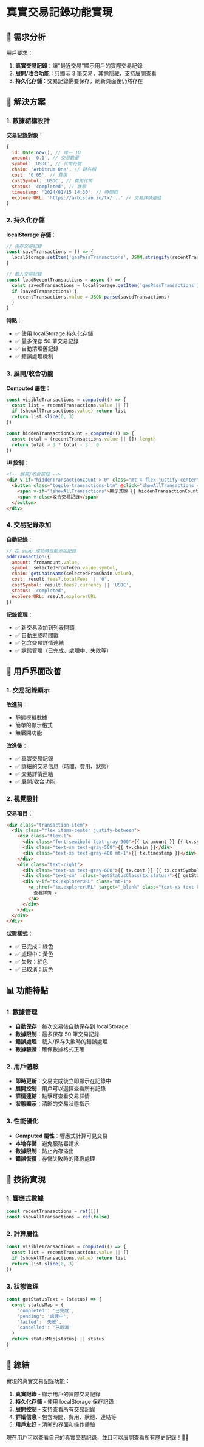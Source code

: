 # 真實交易記錄功能實現

## 🎯 需求分析

用戶要求：
1. **真實交易記錄**：讓"最近交易"顯示用戶的實際交易記錄
2. **展開/收合功能**：只顯示 3 筆交易，其餘隱藏，支持展開查看
3. **持久化存儲**：交易記錄需要保存，刷新頁面後仍然存在

## 🔧 解決方案

### 1. 數據結構設計

**交易記錄對象**：
```javascript
{
  id: Date.now(), // 唯一 ID
  amount: '0.1', // 交易數量
  symbol: 'USDC', // 代幣符號
  chain: 'Arbitrum One', // 鏈名稱
  cost: '0.05', // 費用
  costSymbol: 'USDC', // 費用代幣
  status: 'completed', // 狀態
  timestamp: '2024/01/15 14:30', // 時間戳
  explorerURL: 'https://arbiscan.io/tx/...' // 交易詳情連結
}
```

### 2. 持久化存儲

**localStorage 存儲**：
```javascript
// 保存交易記錄
const saveTransactions = () => {
  localStorage.setItem('gasPassTransactions', JSON.stringify(recentTransactions.value))
}

// 載入交易記錄
const loadRecentTransactions = async () => {
  const savedTransactions = localStorage.getItem('gasPassTransactions')
  if (savedTransactions) {
    recentTransactions.value = JSON.parse(savedTransactions)
  }
}
```

**特點**：
- ✅ 使用 localStorage 持久化存儲
- ✅ 最多保存 50 筆交易記錄
- ✅ 自動清理舊記錄
- ✅ 錯誤處理機制

### 3. 展開/收合功能

**Computed 屬性**：
```javascript
const visibleTransactions = computed(() => {
  const list = recentTransactions.value || []
  if (showAllTransactions.value) return list
  return list.slice(0, 3)
})

const hiddenTransactionCount = computed(() => {
  const total = (recentTransactions.value || []).length
  return total > 3 ? total - 3 : 0
})
```

**UI 控制**：
```html
<!-- 展開/收合按鈕 -->
<div v-if="hiddenTransactionCount > 0" class="mt-4 flex justify-center">
  <button class="toggle-transactions-btn" @click="showAllTransactions = !showAllTransactions">
    <span v-if="!showAllTransactions">顯示其餘 {{ hiddenTransactionCount }} 筆交易</span>
    <span v-else>收合交易記錄</span>
  </button>
</div>
```

### 4. 交易記錄添加

**自動記錄**：
```javascript
// 在 swap 成功時自動添加記錄
addTransaction({
  amount: fromAmount.value,
  symbol: selectedFromToken.value.symbol,
  chain: getChainName(selectedFromChain.value),
  cost: result.fees?.totalFees || '0',
  costSymbol: result.fees?.currency || 'USDC',
  status: 'completed',
  explorerURL: result.explorerURL
})
```

**記錄管理**：
- ✅ 新交易添加到列表開頭
- ✅ 自動生成時間戳
- ✅ 包含交易詳情連結
- ✅ 狀態管理（已完成、處理中、失敗等）

## 🎨 用戶界面改善

### 1. 交易記錄顯示

**改進前**：
- 靜態模擬數據
- 簡單的顯示格式
- 無展開功能

**改進後**：
- ✅ 真實交易記錄
- ✅ 詳細的交易信息（時間、費用、狀態）
- ✅ 交易詳情連結
- ✅ 展開/收合功能

### 2. 視覺設計

**交易項目**：
```html
<div class="transaction-item">
  <div class="flex items-center justify-between">
    <div class="flex-1">
      <div class="font-semibold text-gray-900">{{ tx.amount }} {{ tx.symbol }}</div>
      <div class="text-sm text-gray-500">{{ tx.chain }}</div>
      <div class="text-xs text-gray-400 mt-1">{{ tx.timestamp }}</div>
    </div>
    <div class="text-right">
      <div class="text-sm text-gray-600">{{ tx.cost }} {{ tx.costSymbol }}</div>
      <div class="text-sm" :class="getStatusClass(tx.status)">{{ getStatusText(tx.status) }}</div>
      <div v-if="tx.explorerURL" class="mt-1">
        <a :href="tx.explorerURL" target="_blank" class="text-xs text-blue-600 hover:text-blue-800">
          查看詳情 ↗
        </a>
      </div>
    </div>
  </div>
</div>
```

**狀態樣式**：
- ✅ 已完成：綠色
- ✅ 處理中：黃色
- ✅ 失敗：紅色
- ✅ 已取消：灰色

## 📊 功能特點

### 1. 數據管理
- **自動保存**：每次交易後自動保存到 localStorage
- **數據限制**：最多保存 50 筆交易記錄
- **錯誤處理**：載入/保存失敗時的錯誤處理
- **數據驗證**：確保數據格式正確

### 2. 用戶體驗
- **即時更新**：交易完成後立即顯示在記錄中
- **展開控制**：用戶可以選擇查看所有記錄
- **詳情連結**：點擊可查看交易詳情
- **狀態顯示**：清晰的交易狀態指示

### 3. 性能優化
- **Computed 屬性**：響應式計算可見交易
- **本地存儲**：避免服務器請求
- **數據限制**：防止內存溢出
- **錯誤恢復**：存儲失敗時的降級處理

## 🎯 技術實現

### 1. 響應式數據
```javascript
const recentTransactions = ref([])
const showAllTransactions = ref(false)
```

### 2. 計算屬性
```javascript
const visibleTransactions = computed(() => {
  const list = recentTransactions.value || []
  if (showAllTransactions.value) return list
  return list.slice(0, 3)
})
```

### 3. 狀態管理
```javascript
const getStatusText = (status) => {
  const statusMap = {
    'completed': '已完成',
    'pending': '處理中',
    'failed': '失敗',
    'cancelled': '已取消'
  }
  return statusMap[status] || status
}
```

## 🎉 總結

實現的真實交易記錄功能：

1. **真實記錄** - 顯示用戶的實際交易記錄
2. **持久化存儲** - 使用 localStorage 保存記錄
3. **展開控制** - 支持查看所有交易記錄
4. **詳細信息** - 包含時間、費用、狀態、連結等
5. **用戶友好** - 清晰的界面和操作體驗

現在用戶可以查看自己的真實交易記錄，並且可以展開查看所有歷史記錄！🎨✨

